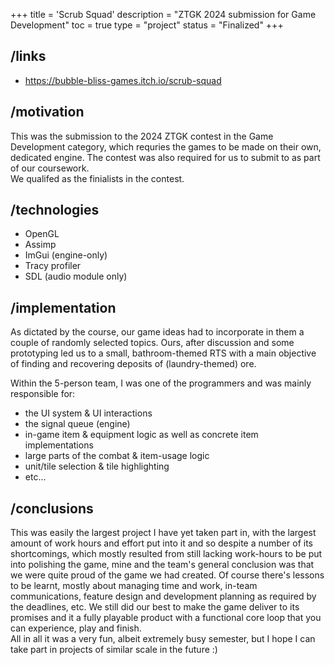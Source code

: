 +++
title = 'Scrub Squad'
description = "ZTGK 2024 submission for Game Development"
toc = true
type = "project"
status = "Finalized"
+++

## /links

- https://bubble-bliss-games.itch.io/scrub-squad

## /motivation

This was the submission to the 2024 ZTGK contest in the Game Development category, which requries the games to be made on their own, dedicated engine.
The contest was also required for us to submit to as part of our coursework. \
We qualifed as the finialists in the contest.

## /technologies

- OpenGL
- Assimp
- ImGui (engine-only)
- Tracy profiler
- SDL (audio module only)

## /implementation

As dictated by the course, our game ideas had to incorporate in them a couple of randomly selected topics.
Ours, after discussion and some prototyping led us to a small, bathroom-themed RTS with a main objective of finding and recovering deposits of (laundry-themed) ore.

Within the 5-person team, I was one of the programmers and was mainly responsible for:
- the UI system & UI interactions
- the signal queue (engine)
- in-game item & equipment logic as well as concrete item implementations
- large parts of the combat & item-usage logic
- unit/tile selection & tile highlighting
- etc...

## /conclusions

This was easily the largest project I have yet taken part in, with the largest amount of work hours and effort put into it and so despite a number of its shortcomings, which mostly resulted from still lacking work-hours to be put into polishing the game, mine and the team's general conclusion was that we were quite proud of the game we had created. Of course there's lessons to be learnt, mostly about managing time and work, in-team communications, feature design and development planning as required by the deadlines, etc. We still did our best to make the game deliver to its promises and it a fully playable product with a functional core loop that you can experience, play and finish. \
All in all it was a very fun, albeit extremely busy semester, but I hope I can take part in projects of similar scale in the future :)
